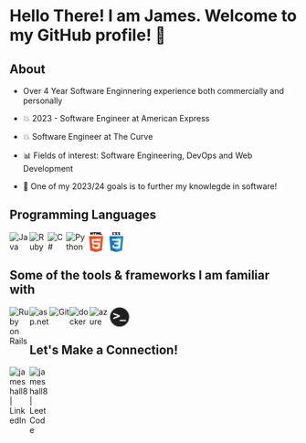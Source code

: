 # Hello There! I am James. Welcome to my GitHub profile! 🎯

## About
- Over 4 Year Software Enginnering experience both commercially and personally

- 💥 2023 - Software Engineer at American Express
- 💥 Software Engineer at The Curve
- 📊 Fields of interest: Software Engineering, DevOps and Web Development
- 🚀 One of my 2023/24 goals is to further my knowlegde in software!

## Programming Languages
[<img align="left" alt="Java" width="35px" src="https://cdn4.iconfinder.com/data/icons/logos-and-brands/512/181_Java_logo_logos-512.png" />][java]
[<img align="left" alt="Ruby" width="32px" src="https://upload.wikimedia.org/wikipedia/commons/thumb/7/73/Ruby_logo.svg/1200px-Ruby_logo.svg.png" />][ruby]
[<img align="left" alt="C#" width="32px" src="https://e7.pngegg.com/pngimages/328/221/png-clipart-c-programming-language-logo-microsoft-visual-studio-net-framework-javascript-icon-purple-logo.png"/>][c#]
[<img align="left" alt="Python" width="35px" src="https://cdn.picpng.com/logo/language-logo-python-44976.png" />][python]
[<img align="left" alt="HTML5" width="35px" src="https://raw.githubusercontent.com/github/explore/80688e429a7d4ef2fca1e82350fe8e3517d3494d/topics/html/html.png" />][html]
[<img align="left" alt="CSS3" width="35px" src="https://raw.githubusercontent.com/github/explore/80688e429a7d4ef2fca1e82350fe8e3517d3494d/topics/css/css.png" />][css]
<br/>
<br/>

## Some of the tools & frameworks I am familiar with
[<img align="left" alt="Ruby on Rails" width="35px" src="https://www.spaceo.ca/wp-content/uploads/2020/12/startup_log.svg" />][ruby_on_rails]
[<img align="left" alt="asp.net" width="35px" src="https://e7.pngegg.com/pngimages/534/663/png-clipart-net-framework-software-framework-c-microsoft-asp-net-microsoft-blue-angle.png"/>][asp.net]
[<img align="left" alt="Git" width="35px" src="https://git-scm.com/images/logos/downloads/Git-Icon-1788C.png" />][git]
[<img align="left" alt="docker" width="35px" src="https://toppng.com/uploads/preview/docker-logo-116093594376yxkrwzocu.png" />][docker]
[<img align="left" alt="azure" width="35px" src="https://swimburger.net/media/ppnn3pcl/azure.png" />][azure]
[<img align="left" alt="Terminal" width="35px" src="https://raw.githubusercontent.com/github/explore/80688e429a7d4ef2fca1e82350fe8e3517d3494d/topics/terminal/terminal.png" />][terminal]


<br/>
<br/>

## Let's Make a Connection!
[<img align="left" alt="jameshall8 | LinkedIn" width="35px" src="https://cdn-icons-png.flaticon.com/512/174/174857.png" />][linkedin]
[<img align="left" alt="jameshall8 | LeetCode" width="35px" src="https://upload.wikimedia.org/wikipedia/commons/thumb/a/ab/LeetCode_logo_white_no_text.svg/1734px-LeetCode_logo_white_no_text.svg.png" />][leetcode]

<br/>
<br/>
<br/>

<!--LINKS-->
[python]: https://www.python.org/about/
[docker]: https://www.docker.com/
[azure]: https://azure.microsoft.com/en-us/
[ruby]: https://www.ruby-lang.org/en/about/
[java]: https://www.java.com/en/download/help/whatis_java.html
[c#]: https://en.wikipedia.org/wiki/C_Sharp_(programming_language)
[html]: https://developer.mozilla.org/en-US/docs/Web/HTML
[css]: https://developer.mozilla.org/en-US/docs/Web/CSS
[terminal]: https://www.linuxjournal.com/content/linux-command-line-interface-introduction-guide
[git]: https://git-scm.com/about
[ruby_on_rails]: https://rubyonrails.org/
[asp.net]: https://dotnet.microsoft.com/en-us/apps/aspnet

[linkedin]: https://www.linkedin.com/in/james-hall-software-engineer/
[leetcode]: https://leetcode.com/jameshall8/
